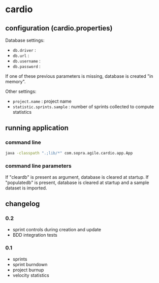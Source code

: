 # cardio

## configuration (cardio.properties)

Database settings:
* `db.driver` :
* `db.url` :
* `db.username` :
* `db.password` :

If one of these previous parameters is missing, database is created "in memory".

Other settings:
* `project.name` : project name
* `statistic.sprints.sample` : number of sprints collected to compute statistics

## running application

### command line

```sh
java -classpath ".;lib/*" com.sopra.agile.cardio.app.App
```

### command line parameters

If "cleardb" is present as argument, database is cleared at startup.
If "populatedb" is present, database is cleared at startup and a sample dataset is imported.

## changelog

### 0.2
* sprint controls during creation and update
* BDD integration tests

### 0.1
* sprints
* sprint burndown
* project burnup
* velocity statistics
